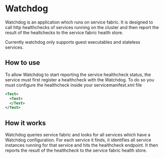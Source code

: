 # Watchdog
Watchdog is an application which runs on service fabric. It is designed to call http healthchecks of services running on the cluster and then report the result of the healtchecks to the service fabric health store.

Currently watchdog only supports guest executables and stateless services.

## How to use

To allow Watchdog to start reporting the service healthcheck status, the service must first register a healthcheck with the Watchdog. To do so you must configure the healthcheck inside your servicemanifest.xml file

```xml
<Test>
  <Test>
  </Test>
</Test>
```

## How it works 

Watchdog queries service fabric and looks for all services which have a Watchdog configuration. For each service it finds, it identifies all service instances running for that service and hits the healthcheck endpoint. It then reports the result of the healthcheck to the service fabric health store.
